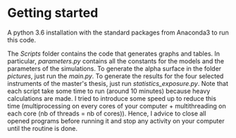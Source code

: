 # Getting started

A python 3.6 installation with the standard packages from Anaconda3 to run this code. 

The *Scripts* folder contains the code that generates graphs and tables. In particular, *parameters.py* contains all the constants for the models and the parameters of the simulations. To generate the alpha surface in the folder *pictures*, just run the *main.py*. To generate the results for the four selected instruments of the master's thesis, just run *statistics_exposure.py*. Note that each script take some time to run (around 10 minutes) because heavy calculations are made. I tried to introduce some speed up to reduce this time (multiprocessing on every cores of your computer + multithreading on each core (nb of threads = nb of cores)).  Hence, I advice to close all opened programs before running it and stop any activity on your computer until the routine is done.




